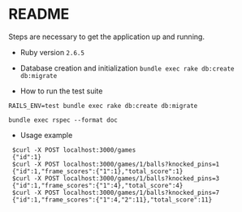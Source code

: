 # README

Steps are necessary to get the
application up and running.

* Ruby version
`2.6.5`


* Database creation and initialization
`bundle exec rake db:create db:migrate`


* How to run the test suite

`RAILS_ENV=test bundle exec rake db:create db:migrate`

`bundle exec rspec --format doc`

* Usage example

```
 $curl -X POST localhost:3000/games
 {"id":1}
 $curl -X POST localhost:3000/games/1/balls?knocked_pins=1
 {"id":1,"frame_scores":{"1":1},"total_score":1}
 $curl -X POST localhost:3000/games/1/balls?knocked_pins=3
 {"id":1,"frame_scores":{"1":4},"total_score":4}
 $curl -X POST localhost:3000/games/1/balls?knocked_pins=7
 {"id":1,"frame_scores":{"1":4,"2":11},"total_score":11}
```